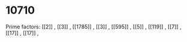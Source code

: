 # 10710

Prime factors: [[2]] , [[3]] , [[1785]] , [[3]] , [[595]] , [[5]] , [[119]] , [[7]] , [[17]] , [[17]] , 